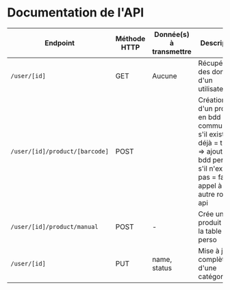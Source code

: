 # Documentation de l'API

| Endpoint | Méthode HTTP | Donnée(s) à transmettre | Description |
|--|--|--|--|
| `/user/[id]` | GET | Aucune | Récupération des données d'un utilisateur |
| `/user/[id]/product/[barcode]` | POST |  | Création d'un produit en bdd commune: s'il existe déjà = true => ajoute à la bdd perso / s'il n'existe pas = false, appel à une autre route api |
| `/user/[id]/product/manual` | POST | - | Crée un produit dans la table perso |
| `/user/[id]` | PUT | name, status | Mise à jour complète d'une catégorie |

